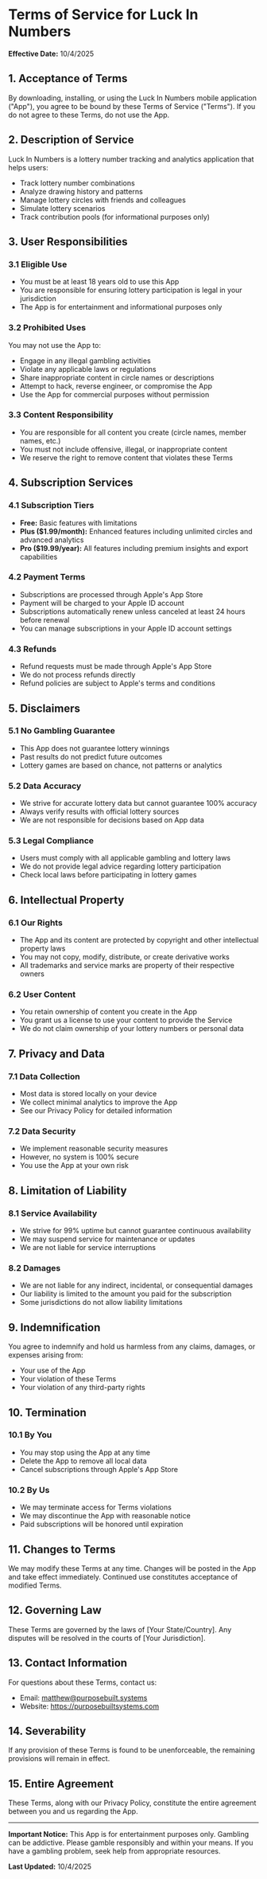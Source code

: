 # Terms of Service for Luck In Numbers

**Effective Date:** 10/4/2025

## 1. Acceptance of Terms

By downloading, installing, or using the Luck In Numbers mobile application ("App"), you agree to be bound by these Terms of Service ("Terms"). If you do not agree to these Terms, do not use the App.

## 2. Description of Service

Luck In Numbers is a lottery number tracking and analytics application that helps users:
- Track lottery number combinations
- Analyze drawing history and patterns
- Manage lottery circles with friends and colleagues
- Simulate lottery scenarios
- Track contribution pools (for informational purposes only)

## 3. User Responsibilities

### 3.1 Eligible Use
- You must be at least 18 years old to use this App
- You are responsible for ensuring lottery participation is legal in your jurisdiction
- The App is for entertainment and informational purposes only

### 3.2 Prohibited Uses
You may not use the App to:
- Engage in any illegal gambling activities
- Violate any applicable laws or regulations
- Share inappropriate content in circle names or descriptions
- Attempt to hack, reverse engineer, or compromise the App
- Use the App for commercial purposes without permission

### 3.3 Content Responsibility
- You are responsible for all content you create (circle names, member names, etc.)
- You must not include offensive, illegal, or inappropriate content
- We reserve the right to remove content that violates these Terms

## 4. Subscription Services

### 4.1 Subscription Tiers
- **Free:** Basic features with limitations
- **Plus ($1.99/month):** Enhanced features including unlimited circles and advanced analytics
- **Pro ($19.99/year):** All features including premium insights and export capabilities

### 4.2 Payment Terms
- Subscriptions are processed through Apple's App Store
- Payment will be charged to your Apple ID account
- Subscriptions automatically renew unless canceled at least 24 hours before renewal
- You can manage subscriptions in your Apple ID account settings

### 4.3 Refunds
- Refund requests must be made through Apple's App Store
- We do not process refunds directly
- Refund policies are subject to Apple's terms and conditions

## 5. Disclaimers

### 5.1 No Gambling Guarantee
- This App does not guarantee lottery winnings
- Past results do not predict future outcomes
- Lottery games are based on chance, not patterns or analytics

### 5.2 Data Accuracy
- We strive for accurate lottery data but cannot guarantee 100% accuracy
- Always verify results with official lottery sources
- We are not responsible for decisions based on App data

### 5.3 Legal Compliance
- Users must comply with all applicable gambling and lottery laws
- We do not provide legal advice regarding lottery participation
- Check local laws before participating in lottery games

## 6. Intellectual Property

### 6.1 Our Rights
- The App and its content are protected by copyright and other intellectual property laws
- You may not copy, modify, distribute, or create derivative works
- All trademarks and service marks are property of their respective owners

### 6.2 User Content
- You retain ownership of content you create in the App
- You grant us a license to use your content to provide the Service
- We do not claim ownership of your lottery numbers or personal data

## 7. Privacy and Data

### 7.1 Data Collection
- Most data is stored locally on your device
- We collect minimal analytics to improve the App
- See our Privacy Policy for detailed information

### 7.2 Data Security
- We implement reasonable security measures
- However, no system is 100% secure
- You use the App at your own risk

## 8. Limitation of Liability

### 8.1 Service Availability
- We strive for 99% uptime but cannot guarantee continuous availability
- We may suspend service for maintenance or updates
- We are not liable for service interruptions

### 8.2 Damages
- We are not liable for any indirect, incidental, or consequential damages
- Our liability is limited to the amount you paid for the subscription
- Some jurisdictions do not allow liability limitations

## 9. Indemnification

You agree to indemnify and hold us harmless from any claims, damages, or expenses arising from:
- Your use of the App
- Your violation of these Terms
- Your violation of any third-party rights

## 10. Termination

### 10.1 By You
- You may stop using the App at any time
- Delete the App to remove all local data
- Cancel subscriptions through Apple's App Store

### 10.2 By Us
- We may terminate access for Terms violations
- We may discontinue the App with reasonable notice
- Paid subscriptions will be honored until expiration

## 11. Changes to Terms

We may modify these Terms at any time. Changes will be posted in the App and take effect immediately. Continued use constitutes acceptance of modified Terms.

## 12. Governing Law

These Terms are governed by the laws of [Your State/Country]. Any disputes will be resolved in the courts of [Your Jurisdiction].

## 13. Contact Information

For questions about these Terms, contact us:
- Email: matthew@purposebuilt.systems
- Website: https://purposebuiltsystems.com

## 14. Severability

If any provision of these Terms is found to be unenforceable, the remaining provisions will remain in effect.

## 15. Entire Agreement

These Terms, along with our Privacy Policy, constitute the entire agreement between you and us regarding the App.

---

**Important Notice:** This App is for entertainment purposes only. Gambling can be addictive. Please gamble responsibly and within your means. If you have a gambling problem, seek help from appropriate resources.

**Last Updated:** 10/4/2025
